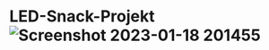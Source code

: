 # LED-Snack-Projekt![Screenshot 2023-01-18 201455](https://user-images.githubusercontent.com/69569589/213273458-55e27092-4ae5-4d06-a8e6-3285400a8e6f.png)
